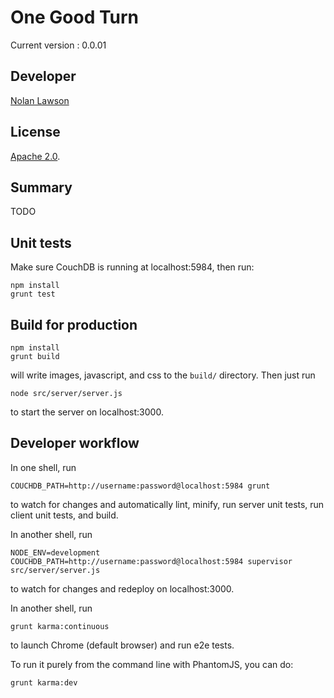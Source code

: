 One Good Turn
=========================

Current version : 0.0.01

Developer
-----------

[Nolan Lawson][7]


License
-----------

[Apache 2.0][1].

Summary
-----------

TODO

Unit tests
----------------

Make sure CouchDB is running at localhost:5984, then run:

```
npm install
grunt test
```

Build for production
--------------------

```
npm install
grunt build
```

will write images, javascript, and css to the ```build/``` directory.  Then just run

```
node src/server/server.js
```

to start the server on localhost:3000.

Developer workflow
-----------------

In one shell, run

```
COUCHDB_PATH=http://username:password@localhost:5984 grunt
```

to watch for changes and automatically lint, minify, run server unit tests, run client unit tests, and build.

In another shell, run

```
NODE_ENV=development COUCHDB_PATH=http://username:password@localhost:5984 supervisor src/server/server.js
```

to watch for changes and redeploy on localhost:3000.

In another shell, run

```
grunt karma:continuous
```

to launch Chrome (default browser) and run e2e tests.

To run it purely from the command line with PhantomJS, you can do:

```
grunt karma:dev
```


[1]: http://www.apache.org/licenses/LICENSE-2.0.html
[6]: http://www.hon.ch
[7]: http://nolanlawson.com
